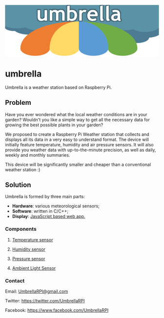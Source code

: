 ![alt text](https://github.com/Ranuncolo/umbrella/blob/master/header.jpg)

# umbrella

Umbrella is a weather station based on Raspberry Pi.


## Problem
Have you ever wondered what the local weather conditions are in your garden? Wouldn't you like a simple way to get all the necessary data for growing the best possible plants in your garden? 

We proposed to create a Raspberry Pi Weather station that collects and displays all its data in a very easy to understand format. The device will initially feature temperature, humidity and air pressure sensors.
It will also provide you weather data with up-to-the-minute precision, as well as daily, weekly and monthly summaries.

This device will be significantly smaller and cheaper than a conventional weather station :)

## Solution

Umbrella is formed by three main parts: 
- **Hardware**: various meteorological sensors;
- **Software**: written in C/C++;
- **Display**: [JavaScript based web app.](http://aws-website-umbrellaweatherapp-ycvsz.s3-website-us-east-1.amazonaws.com/)

### Components

1. [Temperature sensor](http://uk.farnell.com/on-semiconductor/nct75dmr2g/temperature-sensor-3deg-c-msop/dp/2627996)

2. [Humidity sensor](http://uk.farnell.com/honeywell/hih6030-021-001/sensor-humidity-no-filter-4-5/dp/2356755?st=hih6030-021-001)

3. [Pressure sensor](http://uk.farnell.com/honeywell/abpllnt010bgaa5/pressure-sensor-10bar-axial-barbless/dp/2490461)

4. [Ambient Light Sensor](http://uk.farnell.com/texas-instruments/opt3001dnpt/ambient-light-sensor-uson-6/dp/2504234)
  
### Contact    
    
Email: UmbrellaRPI@gmail.com
    
Twitter: https://twitter.com/UmbrellaRPI
    
Facebook: https://www.facebook.com/UmbrellaRPI
